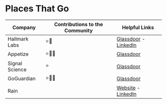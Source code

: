 # Places That Go

|   Company      |Contributions to the Community |Helpful Links                      |
|----------------|-------------------------------|-------------------------------|
|Hallmark Labs   |⭐🎤                           |[Glassdoor](https://www.glassdoor.com/Reviews/Hallmark-Labs-Reviews-E741856.htm) - [LinkedIn](https://www.linkedin.com/company/hallmarklabs/)            |
|Appetize        |⭐📣🎤                         |[Glassdoor](https://www.glassdoor.com/Overview/Working-at-Appetize-EI_IE1462014.11,19.htm)  |
|Signal Science  |⭐                             |[Glassdoor](https://www.glassdoor.com/Reviews/Signal-Sciences-Reviews-E1441773.htm)         |
|GoGuardian      |⭐📣🎤                         |[Glassdoor](https://www.glassdoor.com/Overview/Working-at-GoGuardian-EI_IE1065069.11,21.htm)|
|Rain      |                         |[Website](https://rain.us/) - [LinkedIn](https://www.linkedin.com/company/rain-us/)|
